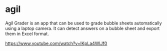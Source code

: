 # agil
Agil Grader is an app that can be used to grade bubble sheets automatically using a laptop camera. It can detect answers on a bubble sheet and export them in Excel format.

https://www.youtube.com/watch?v=IKpLa4WlJf0
